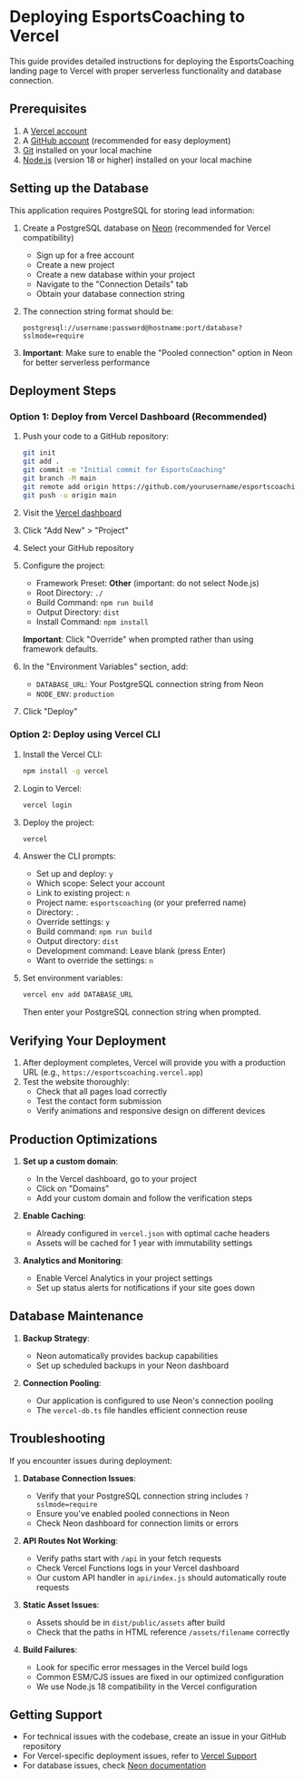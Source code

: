 # Deploying EsportsCoaching to Vercel

This guide provides detailed instructions for deploying the EsportsCoaching landing page to Vercel with proper serverless functionality and database connection.

## Prerequisites

1. A [Vercel account](https://vercel.com/signup)
2. A [GitHub account](https://github.com/join) (recommended for easy deployment)
3. [Git](https://git-scm.com/downloads) installed on your local machine
4. [Node.js](https://nodejs.org/) (version 18 or higher) installed on your local machine

## Setting up the Database

This application requires PostgreSQL for storing lead information:

1. Create a PostgreSQL database on [Neon](https://neon.tech/) (recommended for Vercel compatibility)
   - Sign up for a free account
   - Create a new project
   - Create a new database within your project
   - Navigate to the "Connection Details" tab
   - Obtain your database connection string

2. The connection string format should be: 
   ```
   postgresql://username:password@hostname:port/database?sslmode=require
   ```

3. **Important**: Make sure to enable the "Pooled connection" option in Neon for better serverless performance

## Deployment Steps

### Option 1: Deploy from Vercel Dashboard (Recommended)

1. Push your code to a GitHub repository:
   ```bash
   git init
   git add .
   git commit -m "Initial commit for EsportsCoaching"
   git branch -M main
   git remote add origin https://github.com/yourusername/esportscoaching.git
   git push -u origin main
   ```

2. Visit the [Vercel dashboard](https://vercel.com/dashboard)
3. Click "Add New" > "Project"
4. Select your GitHub repository
5. Configure the project:
   - Framework Preset: **Other** (important: do not select Node.js)
   - Root Directory: `./`
   - Build Command: `npm run build`
   - Output Directory: `dist`
   - Install Command: `npm install`
   
   **Important**: Click "Override" when prompted rather than using framework defaults.

6. In the "Environment Variables" section, add:
   - `DATABASE_URL`: Your PostgreSQL connection string from Neon
   - `NODE_ENV`: `production`

7. Click "Deploy"

### Option 2: Deploy using Vercel CLI

1. Install the Vercel CLI:
   ```bash
   npm install -g vercel
   ```

2. Login to Vercel:
   ```bash
   vercel login
   ```

3. Deploy the project:
   ```bash
   vercel
   ```

4. Answer the CLI prompts:
   - Set up and deploy: `y`
   - Which scope: Select your account
   - Link to existing project: `n`
   - Project name: `esportscoaching` (or your preferred name)
   - Directory: `.`
   - Override settings: `y`
   - Build command: `npm run build`
   - Output directory: `dist`
   - Development command: Leave blank (press Enter)
   - Want to override the settings: `n`

5. Set environment variables:
   ```bash
   vercel env add DATABASE_URL
   ```
   Then enter your PostgreSQL connection string when prompted.

## Verifying Your Deployment

1. After deployment completes, Vercel will provide you with a production URL (e.g., `https://esportscoaching.vercel.app`)
2. Test the website thoroughly:
   - Check that all pages load correctly
   - Test the contact form submission
   - Verify animations and responsive design on different devices

## Production Optimizations

1. **Set up a custom domain**:
   - In the Vercel dashboard, go to your project
   - Click on "Domains"
   - Add your custom domain and follow the verification steps

2. **Enable Caching**:
   - Already configured in `vercel.json` with optimal cache headers
   - Assets will be cached for 1 year with immutability settings

3. **Analytics and Monitoring**:
   - Enable Vercel Analytics in your project settings
   - Set up status alerts for notifications if your site goes down

## Database Maintenance

1. **Backup Strategy**:
   - Neon automatically provides backup capabilities
   - Set up scheduled backups in your Neon dashboard

2. **Connection Pooling**:
   - Our application is configured to use Neon's connection pooling
   - The `vercel-db.ts` file handles efficient connection reuse

## Troubleshooting

If you encounter issues during deployment:

1. **Database Connection Issues**:
   - Verify that your PostgreSQL connection string includes `?sslmode=require`
   - Ensure you've enabled pooled connections in Neon
   - Check Neon dashboard for connection limits or errors

2. **API Routes Not Working**:
   - Verify paths start with `/api` in your fetch requests
   - Check Vercel Functions logs in your Vercel dashboard
   - Our custom API handler in `api/index.js` should automatically route requests

3. **Static Asset Issues**:
   - Assets should be in `dist/public/assets` after build
   - Check that the paths in HTML reference `/assets/filename` correctly

4. **Build Failures**:
   - Look for specific error messages in the Vercel build logs
   - Common ESM/CJS issues are fixed in our optimized configuration
   - We use Node.js 18 compatibility in the Vercel configuration

## Getting Support

- For technical issues with the codebase, create an issue in your GitHub repository
- For Vercel-specific deployment issues, refer to [Vercel Support](https://vercel.com/support)
- For database issues, check [Neon documentation](https://neon.tech/docs/)